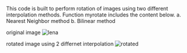 
This code is built to perform rotation of images using two different interpolation methods.
Function myrotate includes the content below.
a. Nearest Neighbor method
b. Bilinear method

original image
![lena](https://user-images.githubusercontent.com/68745418/114805448-02c99d00-9dde-11eb-8c91-1160d32cde85.jpg)

rotated image using 2 differnet interpolation
![rotated](https://user-images.githubusercontent.com/68745418/114804828-e9742100-9ddc-11eb-9c6d-9f6dd985b577.png)
